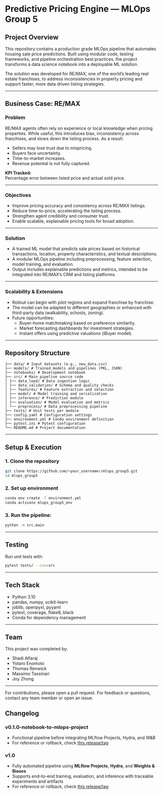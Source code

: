 # Predictive Pricing Engine — MLOps Group 5

## Project Overview
This repository contains a production grade MLOps pipeline that automates housing sale price predictions. Built using modular code, testing frameworks, and pipeline orchestration best practices, the project transforms a data science notebook into a deployable ML solution.

The solution was developed for RE/MAX, one of the world’s leading real estate franchises, to address inconsistencies in property pricing and support faster, more data driven listing strategies.

---

## Business Case: RE/MAX
### Problem
RE/MAX agents often rely on experience or local knowledge when pricing properties. While useful, this introduces bias, inconsistency across franchises, and slows down the listing process. As a result:
- Sellers may lose trust due to mispricing.
- Buyers face uncertainty.
- Time-to-market increases.
- Revenue potential is not fully captured.

**KPI Tracked:**  
Percentage error between listed price and actual sold price.

---

### Objectives
- Improve pricing accuracy and consistency across RE/MAX listings.
- Reduce time-to-price, accelerating the listing process.
- Strengthen agent credibility and consumer trust.
- Enable scalable, explainable pricing tools for broad adoption.

---

### Solution
- A trained ML model that predicts sale prices based on historical transactions, location, property characteristics, and textual descriptions.
- A modular MLOps pipeline including preprocessing, feature selection, model training, and evaluation.
- Output includes explainable predictions and metrics, intended to be integrated into RE/MAX’s CRM and listing platforms.

---

### Scalability & Extensions
- Rollout can begin with pilot regions and expand franchise by franchise.
- The model can be adapted to different geographies or enhanced with third-party data (walkability, schools, zoning).
- Future opportunities:
  - Buyer-home matchmaking based on preference similarity.
  - Market forecasting dashboards for investment strategies.
  - Instant offers using predictive valuations (iBuyer model).

---

## Repository Structure
```
├── data/ # Input datasets (e.g., new_data.csv)
├── models/ # Trained models and pipelines (PKL, JSON)
├── notebooks/ # Development notebook
├── src/ # Main pipeline source code
│ ├── data_load/ # Data ingestion logic
│ ├── data_validation/ # Schema and quality checks
│ ├── features/ # Feature extraction and selection
│ ├── model/ # Model training and serialization
│ ├── inference/ # Prediction module
│ ├── evaluation/ # Model evaluation and metrics
│ └── preprocess/ # Data preprocessing pipeline
├── tests/ # Unit tests per module
├── config.yaml # Configuration settings
├── environment.yml # Conda environment definition
├── pytest.ini # Pytest configuration
└── README.md # Project documentation
```
---

## Setup & Execution
### 1. Clone the repository
```bash
git clone https://github.com/<your_username>/mlops_group5.git
cd mlops_group5
```
### 2. Set up environment
```bash
conda env create -f environment.yml
conda activate mlops_group5_env
```
### 3. Run the pipeline:
```bash
python -m src.main
```
---

## Testing
Run unit tests with:
```bash
pytest tests/ --cov=src
```

---

## Tech Stack
- Python 3.10
- pandas, numpy, scikit-learn
- joblib, openpyxl, pyyaml
- pytest, coverage, flake8, black
- Conda for dependency management

---

## Team 
This project was completed by:
- Shadi Alfaraj
- Yotaro Enomoto
- Thomas Renwick
- Massimo Tassinari
- Joy Zhong

--- 

For contributions, please open a pull request.
For feedback or questions, contact any team member or open an issue.

## Changelog

### v0.1.0-notebook-to-mlops-project
- Functional pipeline before integrating MLflow Projects, Hydra, and W&B
- For reference or rollback, check [this release/tag](https://github.com/thomasrenwickm/mlops_group5/releases/tag/v0.1.0-notebook-to-mlops-project)

### v1.0
- Fully automated pipeline using **MLflow Projects**, **Hydra**, and **Weights & Biases**
- Supports end-to-end training, evaluation, and inference with traceable experiments and artifacts
- For reference or rollback, check [this release/tag](https://github.com/thomasrenwickm/mlops_group5/releases/tag/v1.0)
